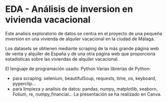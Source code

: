 # EDA - Análisis de inversion en vivienda vacacional

Este analisis exploratorio de datos se centra en el proyecto de una pequeña inversión en una vivienda de alquiler vacacional en la ciudad de Málaga.

Los datasets se obtienen mediante scraping de la más grande página web de venta y alquiler de España y de una otra página web que proporciona estadísticas sobre las viviendas de alquiler vacacional.

El lenguaje de programación usado: Python 
Varias librerías de Python:
- para scraping: selenium, beautifulSoup, requests, time, os, keyboard, pyperclip...
- para limpieza y analisis de datos: pandas, numpy, matplotlib, seaborn, Folium, re, numpy_financial...
La presentación se ha realizado en Canva.
